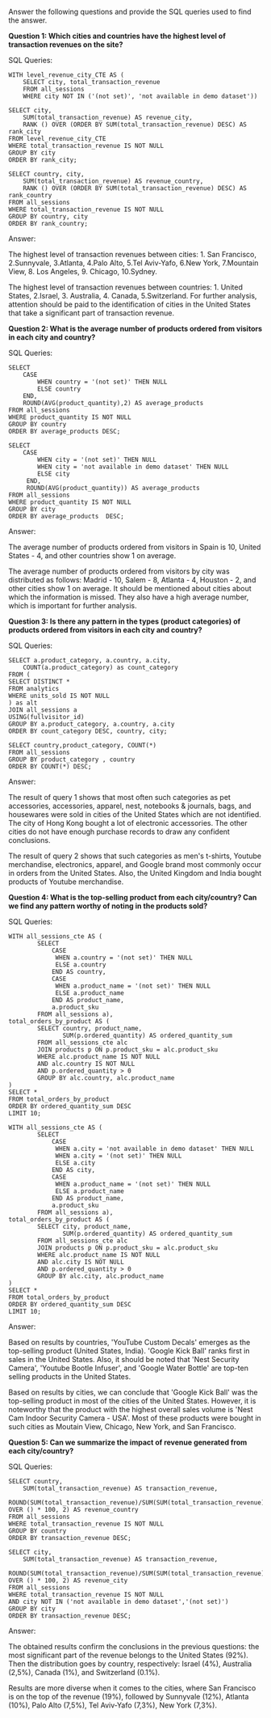 Answer the following questions and provide the SQL queries used to find the answer.



    
**Question 1: Which cities and countries have the highest level of transaction revenues on the site?**

SQL Queries:

```
WITH level_revenue_city_CTE AS (
	SELECT city, total_transaction_revenue
	FROM all_sessions
	WHERE city NOT IN ('(not set)', 'not available in demo dataset'))
	
SELECT city,
    SUM(total_transaction_revenue) AS revenue_city,
	RANK () OVER (ORDER BY SUM(total_transaction_revenue) DESC) AS rank_city
FROM level_revenue_city_CTE
WHERE total_transaction_revenue IS NOT NULL
GROUP BY city
ORDER BY rank_city;
```
```
SELECT country, city,
    SUM(total_transaction_revenue) AS revenue_country,
	RANK () OVER (ORDER BY SUM(total_transaction_revenue) DESC) AS rank_country
FROM all_sessions
WHERE total_transaction_revenue IS NOT NULL
GROUP BY country, city
ORDER BY rank_country;
```

Answer:

The highest level of transaction revenues between cities: 1. San Francisco, 2.Sunnyvale, 3.Atlanta, 4.Palo Alto, 5.Tel Aviv-Yafo, 6.New York, 7.Mountain View, 8. Los Angeles, 9. Chicago, 10.Sydney.

The highest level of transaction revenues between countries: 1. United States, 2.Israel, 3. Australia, 4. Canada, 5.Switzerland. For further analysis, attention should be paid to the identification of cities in the United States that take a significant part of transaction revenue. 




**Question 2: What is the average number of products ordered from visitors in each city and country?**

SQL Queries:

```
SELECT  
	CASE
		WHEN country = '(not set)' THEN NULL
		ELSE country
	END,
	ROUND(AVG(product_quantity),2) AS average_products 
FROM all_sessions
WHERE product_quantity IS NOT NULL
GROUP BY country 
ORDER BY average_products DESC;
```
```
SELECT 
	CASE
		WHEN city = '(not set)' THEN NULL
		WHEN city = 'not available in demo dataset' THEN NULL
	 	ELSE city
	 END,
	 ROUND(AVG(product_quantity)) AS average_products 
FROM all_sessions
WHERE product_quantity IS NOT NULL
GROUP BY city
ORDER BY average_products  DESC;
```

Answer:

The average number of products ordered from visitors in Spain is 10, United States - 4, and other countries show 1 on average.

The average number of products ordered from visitors by city was distributed as follows: Madrid - 10, Salem - 8, Atlanta - 4, Houston - 2, and other cities show 1 on average.  It should be mentioned about cities about which the information is missed. They also have a high average number, which is important for further analysis.




**Question 3: Is there any pattern in the types (product categories) of products ordered from visitors in each city and country?**

SQL Queries:

```
SELECT a.product_category, a.country, a.city,
	COUNT(a.product_category) as count_category
FROM (
SELECT DISTINCT * 
FROM analytics
WHERE units_sold IS NOT NULL
) as alt
JOIN all_sessions a
USING(fullvisitor_id)
GROUP BY a.product_category, a.country, a.city
ORDER BY count_category DESC, country, city;
```
```
SELECT country,product_category, COUNT(*)
FROM all_sessions
GROUP BY product_category , country
ORDER BY COUNT(*) DESC;
```

Answer:

The result of query 1 shows that most often such categories as pet accessories, accessories, apparel, nest, notebooks & journals, bags, and housewares were sold in cities of the United States which are not identified. The city of Hong Kong bought a lot of electronic accessories. The other cities do not have enough purchase records to draw any confident conclusions.

The result of query 2 shows that such categories as men's t-shirts, Youtube merchandise, electronics, apparel, and Google brand most commonly occur in orders from the United States. Also, the United Kingdom and India bought products of Youtube merchandise.




**Question 4: What is the top-selling product from each city/country? Can we find any pattern worthy of noting in the products sold?**

SQL Queries:

```
WITH all_sessions_cte AS (
    	SELECT 
        	CASE
           	 WHEN a.country = '(not set)' THEN NULL
             ELSE a.country
        	END AS country,
       		CASE
           	 WHEN a.product_name = '(not set)' THEN NULL
             ELSE a.product_name
        	END AS product_name,
            a.product_sku
    	FROM all_sessions a),
total_orders_by_product AS (
        SELECT country, product_name, 
               SUM(p.ordered_quantity) AS ordered_quantity_sum
        FROM all_sessions_cte alc
        JOIN products p ON p.product_sku = alc.product_sku
        WHERE alc.product_name IS NOT NULL
        AND alc.country IS NOT NULL
        AND p.ordered_quantity > 0
        GROUP BY alc.country, alc.product_name
)
SELECT *
FROM total_orders_by_product
ORDER BY ordered_quantity_sum DESC
LIMIT 10;
```
```
WITH all_sessions_cte AS (
    	SELECT 
        	CASE
           	 WHEN a.city = 'not available in demo dataset' THEN NULL
		     WHEN a.city = '(not set)' THEN NULL
             ELSE a.city
        	END AS city,
       		CASE
           	 WHEN a.product_name = '(not set)' THEN NULL
             ELSE a.product_name
        	END AS product_name,
            a.product_sku
    	FROM all_sessions a),
total_orders_by_product AS (
        SELECT city, product_name, 
               SUM(p.ordered_quantity) AS ordered_quantity_sum
        FROM all_sessions_cte alc
        JOIN products p ON p.product_sku = alc.product_sku
        WHERE alc.product_name IS NOT NULL
        AND alc.city IS NOT NULL
        AND p.ordered_quantity > 0
        GROUP BY alc.city, alc.product_name
)
SELECT *
FROM total_orders_by_product
ORDER BY ordered_quantity_sum DESC
LIMIT 10;
```

Answer:

Based on results by countries, 'YouTube Custom Decals' emerges as the top-selling product (United States, India). 'Google Kick Ball' ranks first in sales in the United States. Also, it should be noted that 'Nest Security Camera', 'Youtube Bootle Infuser', and  'Google Water Bottle' are top-ten selling products in the United States.

Based on results by cities, we can conclude that 'Google Kick Ball' was the top-selling product in most of the cities of the United States. However, it is noteworthy that the product with the highest overall sales volume is 'Nest Cam Indoor Security Camera - USA'. Most of these products were bought in such cities as Moutain View, Chicago, New York, and San Francisco.




**Question 5: Can we summarize the impact of revenue generated from each city/country?**

SQL Queries:

```
SELECT country, 
    SUM(total_transaction_revenue) AS transaction_revenue,
	ROUND(SUM(total_transaction_revenue)/SUM(SUM(total_transaction_revenue)) OVER () * 100, 2) AS revenue_country
FROM all_sessions
WHERE total_transaction_revenue IS NOT NULL
GROUP BY country
ORDER BY transaction_revenue DESC;
```
```
SELECT city, 
    SUM(total_transaction_revenue) AS transaction_revenue,
	ROUND(SUM(total_transaction_revenue)/SUM(SUM(total_transaction_revenue)) OVER () * 100, 2) AS revenue_city
FROM all_sessions
WHERE total_transaction_revenue IS NOT NULL 
AND city NOT IN ('not available in demo dataset','(not set)')
GROUP BY city
ORDER BY transaction_revenue DESC;
```

Answer:

The obtained results confirm the conclusions in the previous questions: the most significant part of the revenue belongs to the United States (92%). Then the distribution goes by country, respectively: Israel (4%), Australia (2,5%), Canada (1%), and Switzerland (0.1%).

Results are more diverse when it comes to the cities, where San Francisco is on the top of the revenue (19%), followed by Sunnyvale (12%), Atlanta (10%), Palo Alto (7,5%), Tel Aviv-Yafo (7,3%), New York (7,3%).
